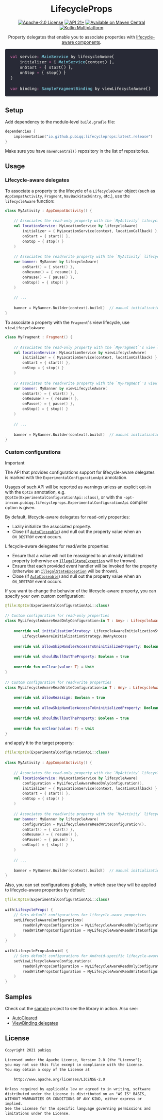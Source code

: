 <h1 align="center">LifecycleProps</h1>
<p align="center">
    <a href="LICENSE.txt"><img src="https://img.shields.io/badge/License-Apache%202.0-blue?style=flat" alt="Apache-2.0 License" /></a>
    <a href="https://developer.android.com/about/versions/lollipop"><img src="https://img.shields.io/badge/Android-21%2B-brightgreen?style=flat" alt="API 21+" /></a>
    <a href="https://search.maven.org/artifact/io.github.pubiqq/lifecycleprops"><img src="https://img.shields.io/maven-central/v/io.github.pubiqq/lifecycleprops?style=flat&label=Maven%20Central&color=orange" alt="Available on Maven Central" /></a>
    <a href="https://www.jetbrains.com/kotlin-multiplatform/"><img src="https://img.shields.io/badge/Kotlin-Multiplatform-%237f52ff?logo=kotlin" alt="Kotlin Multiplatform" /></a>
</p>
<p align="center">Property delegates that enable you to associate properties with <a href="https://developer.android.com/topic/libraries/architecture/lifecycle">lifecycle-aware components</a>.</p>
<p align="center">
<img src="./assets/banner.png" width="540" alt="" />
</p>

## Setup

Add dependency to the module-level `build.gradle` file:

```kotlin
dependencies {
    implementation("io.github.pubiqq:lifecycleprops:latest.release")
}
```

Make sure you have `mavenCentral()` repository in the list of repositories.

## Usage

### Lifecycle-aware delegates

To associate a property to the lifecycle of a `LifecycleOwner` object (such as `AppCompatActivity`, `Fragment`,
`NavBackStackEntry`, etc.), use the `lifecycleAware` function:

```kotlin
class MyActivity : AppCompatActivity() {

    // Associates the read-only property with the `MyActivity` lifecycle
    val locationService: MyLocationService by lifecycleAware(
        initializer = { MyLocationService(context, locationCallback) },
        onStart = { start() },
        onStop = { stop() }
    )

    // Associates the read/write property with the `MyActivity` lifecycle
    var banner: MyBanner by lifecycleAware(
        onStart() = { start() },
        onResume() = { resume() },
        onPause() = { pause() },
        onStop() = { stop() }
    )

    // ...

    banner = MyBanner.Builder(context).build()  // manual initialization of the read/write property
}
```

To associate a property with the `Fragment`'s view lifecycle, use `viewLifecycleAware`:

```kotlin
class MyFragment : Fragment() {

    // Associates the read-only property with the `MyFragment`'s view lifecycle
    val locationService: MyLocationService by viewLifecycleAware(
        initializer = { MyLocationService(context, locationCallback) },
        onStart = { start() },
        onStop = { stop() }
    )

    // Associates the read/write property with the `MyFragment`'s view lifecycle
    var banner: MyBanner by viewLifecycleAware(
        onStart() = { start() },
        onResume() = { resume() },
        onPause() = { pause() },
        onStop() = { stop() }
    )

    // ...

    banner = MyBanner.Builder(context).build()  // manual initialization of a read/write property
}
```

### Custom configurations

> [!IMPORTANT]
> The API that provides configurations support for lifecycle-aware delegates is marked with the
> `ExperimentalConfigurationApi` annotation.
>
> Usages of such API will be reported as warnings unless an explicit opt-in with the `OptIn` annotation, e.g.
> `@OptIn(ExperimentalConfigurationApi::class)`, or with the
> `-opt-in=com.pubiqq.lifecycleprops.ExperimentalConfigurationApi` compiler option is given.

By default, lifecycle-aware delegates for read-only properties:

- Lazily initialize the associated property.
- Close (if [`AutoCloseable`](https://kotlinlang.org/api/core/kotlin-stdlib/kotlin/-auto-closeable/#autocloseable)) and
  null out the property value when an `ON_DESTROY` event occurs.

Lifecycle-aware delegates for read/write properties:

- Ensure that a value will not be reassigned to an already initialized property (otherwise an
  [`IllegalStateException`](https://kotlinlang.org/api/core/kotlin-stdlib/kotlin/-illegal-state-exception/#illegalstateexception)
  will be thrown).
- Ensure that each provided event handler will be invoked for the property (otherwise an
  [`IllegalStateException`](https://kotlinlang.org/api/core/kotlin-stdlib/kotlin/-illegal-state-exception/#illegalstateexception)
  will be thrown).
- Close (if [`AutoCloseable`](https://kotlinlang.org/api/core/kotlin-stdlib/kotlin/-auto-closeable/#autocloseable)) and
  null out the property value when an `ON_DESTROY` event occurs.

If you want to change the behavior of the lifecycle-aware property, you can specify your own custom configuration:

```kotlin
@file:OptIn(ExperimentalConfigurationApi::class)

// Custom configuration for read-only properties
class MyLifecycleAwareReadOnlyConfiguration<in T : Any> : LifecycleAwareReadOnlyConfiguration<T> {

    override val initializationStrategy: LifecycleAwareInitializationStrategy =
        LifecycleAwareInitializationStrategy.OnAnyAccess

    override val allowSkipHandlerAccessToUninitializedProperty: Boolean = false

    override val shouldNullOutTheProperty: Boolean = true

    override fun onClear(value: T) = Unit
}

// Custom configuration for read/write properties
class MyLifecycleAwareReadWriteConfiguration<in T : Any> : LifecycleAwareReadWriteConfiguration<T> {

    override val allowReassign: Boolean = true

    override val allowSkipHandlerAccessToUninitializedProperty: Boolean = true

    override val shouldNullOutTheProperty: Boolean = true

    override fun onClear(value: T) = Unit
}
```

and apply it to the target property:

```kotlin
@file:OptIn(ExperimentalConfigurationApi::class)

class MyActivity : AppCompatActivity() {

    // Associates the read-only property with the `MyActivity` lifecycle (`MyLifecycleAwareReadOnlyConfiguration` is used)
    val locationService: MyLocationService by lifecycleAware(
        configuration = MyLifecycleAwareReadOnlyConfiguration(),
        initializer = { MyLocationService(context, locationCallback) },
        onStart = { start() },
        onStop = { stop() }
    )

    // Associates the read/write property with the `MyActivity` lifecycle (`MyLifecycleAwareReadWriteConfiguration` is used)
    var banner: MyBanner by lifecycleAware(
        configuration = MyLifecycleAwareReadWriteConfiguration(),
        onStart() = { start() },
        onResume() = { resume() },
        onPause() = { pause() },
        onStop() = { stop() }
    )

    // ...

    banner = MyBanner.Builder(context).build()  // manual initialization of the read/write property
}
```

Also, you can set configurations globally, in which case they will be applied to lifecycle-aware properties by default:

```kotlin
@file:OptIn(ExperimentalConfigurationApi::class)

with(LifecycleProps) {
    // Sets default configurations for lifecycle-aware properties
    setLifecycleAwareConfigurations(
        readOnlyPropsConfiguration = MyLifecycleAwareReadOnlyConfiguration(),
        readWritePropsConfiguration = MyLifecycleAwareReadWriteConfiguration()
    )
}

with(LifecyclePropsAndroid) {
    // Sets default configurations for Android-specific lifecycle-aware properties
    setViewLifecycleAwareConfigurations(
        readOnlyPropsConfiguration = MyLifecycleAwareReadOnlyConfiguration(),
        readWritePropsConfiguration = MyLifecycleAwareReadWriteConfiguration()
    )
}
```

## Samples

Check out the [sample](https://github.com/pubiqq/lifecycleprops/tree/main/sample) project to see the library in action.
Also see:

- [AutoCleared](./docs/AutoCleared.md)
- [ViewBinding delegates](./docs/ViewBindingDelegates.md)

## License

    Copyright 2021 pubiqq
    
    Licensed under the Apache License, Version 2.0 (the "License");
    you may not use this file except in compliance with the License.
    You may obtain a copy of the License at
    
        http://www.apache.org/licenses/LICENSE-2.0
    
    Unless required by applicable law or agreed to in writing, software
    distributed under the License is distributed on an "AS IS" BASIS,
    WITHOUT WARRANTIES OR CONDITIONS OF ANY KIND, either express or implied.
    See the License for the specific language governing permissions and
    limitations under the License.
